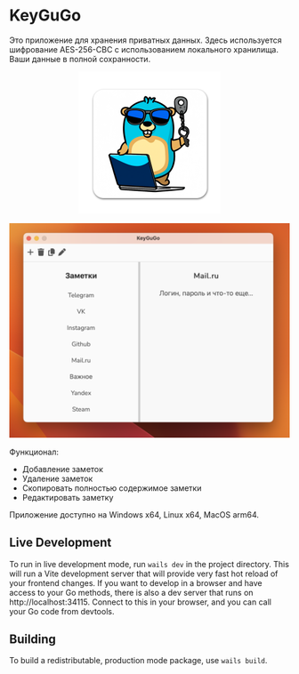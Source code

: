 # KeyGuGo

Это приложение для хранения приватных данных. Здесь используется шифрование
AES-256-CBC с использованием локального хранилища. Ваши данные в полной сохранности.  
<p align="center">
  <img width="256" height="256" src="./build/appicon.png">
</p>

![Screenshot](./assets/Screenshot.png)  

Функционал:
* Добавление заметок
* Удаление заметок
* Скопировать полностью содержимое заметки
* Редактировать заметку  

Приложение доступно на Windows x64, Linux x64, MacOS arm64.

## Live Development

To run in live development mode, run `wails dev` in the project directory. This will run a Vite development
server that will provide very fast hot reload of your frontend changes. If you want to develop in a browser
and have access to your Go methods, there is also a dev server that runs on http://localhost:34115. Connect
to this in your browser, and you can call your Go code from devtools.

## Building

To build a redistributable, production mode package, use `wails build`.
